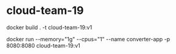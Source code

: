 # cloud-team-19

docker build . -t cloud-team-19:v1


docker run --memory="1g" --cpus="1" --name converter-app -p 8080:8080 cloud-team-19:v1